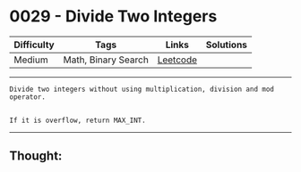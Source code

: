 # 0029 - Divide Two Integers

Difficulty  | Tags | Links | Solutions
----------- | ---- | ----- | -----
Medium | Math, Binary Search | [Leetcode](https://leetcode.com/problems/divide-two-integers/description/) |


-----------

```
Divide two integers without using multiplication, division and mod operator.


If it is overflow, return MAX_INT.
```

-----------

## Thought:
